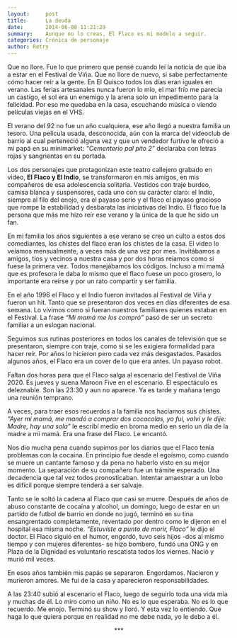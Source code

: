 ```yaml
---
layout:     post
title:      La deuda
date:       2014-06-08 11:21:29
summary:    Aunque no lo creas, El Flaco es mi modelo a seguir.
categories: Crónica de personaje
author: Retry
---
```


Que no llore. Fue lo que primero que pensé cuando leí la noticia de que iba a estar en el Festival de Viña. Que no llore de nuevo, si sabe perfectamente cómo hacer reír a la gente.
En El Quisco todos los días eran iguales en verano. Las ferias artesanales nunca fueron lo mío, el mar frío me parecía un castigo, el sol era un enemigo y la arena solo un impedimento para la felicidad. Por eso me quedaba en la casa, escuchando música o viendo películas viejas en el VHS.

El verano del 92 no fue un año cualquiera, ese año llegó a nuestra familia un tesoro. Una película usada, desconocida, aún con la marca del videoclub de barrio al cual perteneció alguna vez y que un vendedor furtivo le ofreció a mi papá en su minimarket: *“Cementerio pal pito 2”* declaraba con letras rojas y sangrientas en su portada.

Los dos personajes que protagonizan este teatro callejero grabado en video, **El Flaco y El Indio**, se transformaron en mis amigos, en mis compañeros de esa adolescencia solitaria. Vestidos con traje burdeo, camisa blanca y suspensores, cada uno con su carácter claro: el Indio, siempre al filo del enojo, era el payaso serio y el flaco el payaso gracioso que rompe la estabilidad y desbarata las iniciativas del Indio. El flaco fue la persona que más me hizo reír ese verano y la única de la que he sido un fan.

En mi familia los años siguientes a ese verano se creó un culto a estos dos comediantes, los chistes del flaco eran los chistes de la casa. El video lo veíamos mensualmente, a veces más de una vez por mes. Invitábamos a amigos, tíos y vecinos a nuestra casa y por dos horas reíamos como si fuese la primera vez. Todos manejábamos los códigos. Incluso a mi mamá que es profesora le daba lo mismo que el flaco fuese un poco grosero, lo importante era reírse y por un rato compartir y ser familia.

En el año 1996 el Flaco y el Indio fueron invitados al Festival de Viña y fueron un hit. Tanto que se presentaron dos veces en días diferentes de esa semana. Lo vivimos como si fueran nuestros familiares quienes estaban en el Festival. La frase *“Mi mamá me los compró”* pasó de ser un secreto familiar a un eslogan nacional.

Seguimos sus rutinas posteriores en todos los canales de televisión que se presentaron, siempre con traje, como si se les exigiera formalidad para hacer reír. Por años lo hicieron pero cada vez más desgastados. Pasados algunos años, el Flaco era un cover de lo que era antes. Un payaso robot.

Faltan dos horas para que el Flaco salga al escenario del Festival de Viña 2020. Es jueves y suena Maroon Five en el escenario. El espectáculo es deleznable. Son las 23:30 y aun no aparece. Ya es tarde y mañana tengo una reunión temprano.

A veces, para traer esos recuerdos a la familia nos hacíamos sus chistes. *“Ayer mi mamá, me mandó a comprar dos cocacolas, yo fui, volví y le dije: Madre, hay una sola”* le escribí medio en broma medio en serio un día de la madre a mi mamá. Era una frase del Flaco. Le encantó.

Nos dio mucha pena cuando supimos por los diarios que el Flaco tenía problemas con la cocaína. En principio fue desde el egoísmo, como cuando se muere un cantante famoso y da pena no haberlo visto en su mejor momento. La separación de su compañero fue un trámite esperado. Una decadencia que tal vez todos pronosticaban. Intentar amaestrar a un lobo es difícil porque siempre tenderá a ser salvaje.

Tanto se le soltó la cadena al Flaco que casi se muere. Después de años de abuso constante de cocaína y alcohol, un domingo, luego de estar en un partido de futbol de barrio en donde no jugó,  terminó en su tina ensangrentado completamente, reventado por dentro como le dijeron en el hospital esa misma noche. *“Estuviste a punto de morir, Flaco”* le dijo el doctor.
El Flaco siguió en el humor, engordó, tuvo seis hijos -dos al mismo tiempo y con mujeres diferentes- se hizo bombero, fundó una ONG y en Plaza de la Dignidad es voluntario rescatista todos los viernes. Nació y murió mil veces.

En esos años también mis papás se separaron. Engordamos. Nacieron y murieron amores. Me fui de la casa y aparecieron responsabilidades.

A las 23:40 subió al escenario el Flaco, luego de seguirlo toda una vida mía y muchas de él. Lo miro como un niño. No es lo que esperaba. No es lo que recuerdo. Me enojo.
Terminó su show y lloró.
Y esta vez lo entiendo.
Que haga lo que quiera porque en realidad no me debe nada, yo le debo a él.

<center> *** </center>
